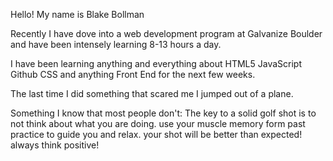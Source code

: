 Hello! My name is Blake Bollman

Recently I have dove into a web development program at Galvanize Boulder and have been intensely learning 8-13 hours a day.  

I have been learning anything and everything about HTML5 JavaScript Github CSS and anything Front End for the next few weeks.  

The last time I did something that scared me I jumped out of a plane.  

Something I know that most people don't:  The key to a solid golf shot is to not think about what you are doing.  use your muscle memory form past practice to guide you and relax.  your shot will be better than expected! always think positive!

